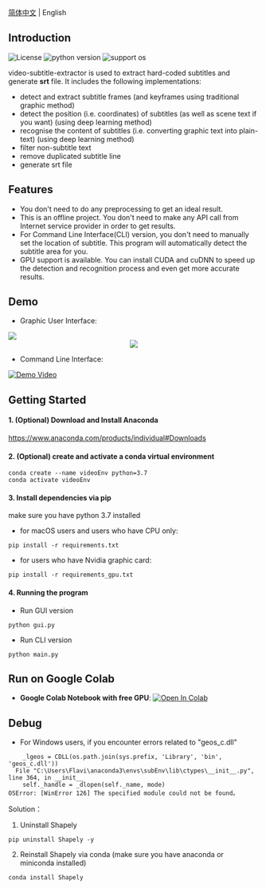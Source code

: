 [简体中文](README.md) | English

## Introduction
![License](https://img.shields.io/badge/license-Apache%202-red.svg)
![python version](https://img.shields.io/badge/python-3.7+-blue.svg)
![support os](https://img.shields.io/badge/OS-Windows/macOS/Linux-green.svg)

video-subtitle-extractor is used to extract hard-coded subtitles and generate **srt** file.  It includes the following implementations:

- detect and extract subtitle frames (and keyframes using traditional graphic method)
- detect the position (i.e. coordinates) of subtitles (as well as scene text if you want) (using deep learning method)
- recognise the content of subtitles (i.e. converting graphic text into plain-text) (using deep learning method)
- filter non-subtitle text
- remove duplicated subtitle line
- generate srt file



## Features

- You don't need to do any preprocessing to get an ideal result.
- This is an offline project. You don't need to make any API call from Internet service provider in order to get results. 
- For Command Line Interface(CLI) version, you don't need to manually set the location of subtitle. This program will automatically detect the subtitle area for you.
- GPU support is available. You can install CUDA and cuDNN to speed up the detection and recognition process and even get more accurate results.



## Demo

- Graphic User Interface:

<img src="https://z3.ax1x.com/2021/04/09/cNrA1A.png">

<div align="center">
  <img src="design/demo.gif"/>
</div>

- Command Line Interface: 

[![Demo Video](https://s1.ax1x.com/2020/10/05/0JWVeJ.png)](https://www.bilibili.com/video/BV1t5411h78J "Demo Video")



## Getting Started 

#### 1. (Optional) Download and Install Anaconda 

<a href="https://www.anaconda.com/products/individual">https://www.anaconda.com/products/individual#Downloads</a>

#### 2. (Optional) create and activate a conda virtual environment

```shell
conda create --name videoEnv python=3.7
conda activate videoEnv  
```

#### 3. Install dependencies via pip

make sure you have python 3.7 installed

- for macOS users and users who have CPU only: 

```shell
pip install -r requirements.txt
```

- for users who have Nvidia graphic card:

```shell
pip install -r requirements_gpu.txt
```

#### 4. Running the program

- Run GUI version

```shell
python gui.py
```

- Run CLI version

```shell    
python main.py
```



## Run on Google Colab

- **Google Colab Notebook with free GPU**: <a href="https://colab.research.google.com/github/YaoFANGUK/video-subtitle-extractor/blob/main/google_colab.ipynb"><img src="https://colab.research.google.com/assets/colab-badge.svg" alt="Open In Colab"></a>

## Debug

- For Windows users, if you encounter errors related to "geos_c.dll"

```text
    _lgeos = CDLL(os.path.join(sys.prefix, 'Library', 'bin', 'geos_c.dll'))
  File "C:\Users\Flavi\anaconda3\envs\subEnv\lib\ctypes\__init__.py", line 364, in __init__
    self._handle = _dlopen(self._name, mode)
OSError: [WinError 126] The specified module could not be found。
```

Solution：

1) Uninstall Shapely

```shell
pip uninstall Shapely -y
```

2) Reinstall Shapely via conda (make sure you have anaconda or miniconda installed)

```shell
conda install Shapely             
```

